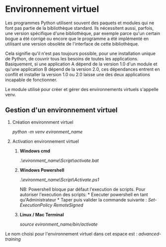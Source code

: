 # Environnement virtuel

Les programmes Python utilisent souvent des paquets et modules qui ne font pas partie de la bibliothèque standard. Ils nécessitent aussi, parfois, une version spécifique d'une bibliothèque, par exemple parce qu'un certain bogue a été corrigé ou encore que le programme a été implémenté en utilisant une version obsolète de l'interface de cette bibliothèque.

Cela signifie qu'il n'est pas toujours possible, pour une installation unique de Python, de couvrir tous les besoins de toutes les applications. Basiquement, si une application A dépend de la version 1.0 d'un module et qu'une application B dépend de la version 2.0, ces dépendances entrent en conflit et installer la version 1.0 ou 2.0 laisse une des deux applications incapable de fonctionner.

Le module utilisé pour créer et gérer des environnements virtuels s'appelle venv.

## Gestion d'un environnement virtuel

1. Création environnment virtuel

    *python -m venv evironment_name*

2. Activation environnement virtuel

    1. **Windows cmd**

        *.\evironment_name\Script\activate.bat*

    2. **Windows Powershell**

        *.\\evironment_name\\Script\\Activate.ps1*

        NB: Powershell bloque par défaut l'execution de scripts. Pour autoriser l'execution des scripts:
            * Executer powershell en tant qu'Administrateur 
            * Taper puis valider la commande suivante : *Set-ExecutionPolicy RemoteSigned*

    3. **Linux / Mac Terminal**

        *source evironment_name/bin/activate*

Le nom choisi pour l'environnement virtuel dans cet espace est : *advanced-training*
